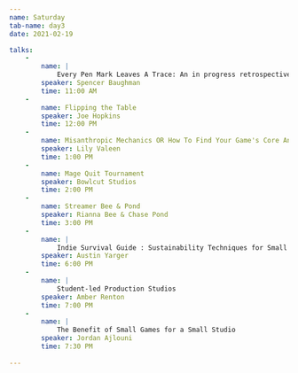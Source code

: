 ```yaml
---
name: Saturday
tab-name: day3
date: 2021-02-19

talks:
    - 
        name: |
            Every Pen Mark Leaves A Trace: An in progress retrospective of  ‘A Prisoner in Your Skull: An Attempting Entertainment Horror Anthology’
        speaker: Spencer Baughman
        time: 11:00 AM
    - 
        name: Flipping the Table
        speaker: Joe Hopkins
        time: 12:00 PM
    - 
        name: Misanthropic Mechanics OR How To Find Your Game's Core And Also Make Games Faster Too!
        speaker: Lily Valeen
        time: 1:00 PM
    - 
        name: Mage Quit Tournament
        speaker: Bowlcut Studios
        time: 2:00 PM
    - 
        name: Streamer Bee & Pond
        speaker: Rianna Bee & Chase Pond
        time: 3:00 PM
    - 
        name: | 
            Indie Survival Guide : Sustainability Techniques for Small Midwestern Studios
        speaker: Austin Yarger
        time: 6:00 PM
    - 
        name: | 
            Student-led Production Studios
        speaker: Amber Renton
        time: 7:00 PM
    - 
        name: | 
            The Benefit of Small Games for a Small Studio
        speaker: Jordan Ajlouni
        time: 7:30 PM
        
---
```

